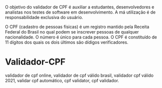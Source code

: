 O objetivo do validador de CPF é auxiliar a estudantes, desenvolvedores e analistas nos testes de software em desenvolvimento. A má utilização é de responsabilidade exclusiva do usuário.

O CPF (cadastro de pessoas físicas) é um registro mantido pela Receita Federal do Brasil no qual podem se inscrever pessoas de qualquer nacionalidade. O número é único para cada pessoa. O CPF é constituído de 11 dígitos dos quais os dois últimos são dídigos verificadores.



# Validador-CPF
validador de cpf online, validador de cpf válido brasil, validador cpf válido 2021, validar cpf automático, cpf validator, cpf validador.
